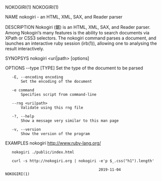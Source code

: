 NOKOGIRI(1)                                                                                NOKOGIRI(1)

NAME
       nokogiri - an HTML, XML, SAX, and Reader parser

DESCRIPTION
       Nokogiri (鋸) is an HTML, XML, SAX, and Reader parser. Among Nokogiri’s many features is the
       ability to search documents via XPath or CSS3 selectors.  The nokogiri command parses a
       document, and launches an interactive ruby session (irb(1)), allowing one to analysing the
       result interactively.

SYNOPSYS
       nokogiri <uri|path> [options]

OPTIONS
       --type [TYPE]
           Set the type of the document to be parsed

       -E, --encoding encoding
           Set the encoding of the document

       -e command
           Specifies script from command-line

       --rng <uri|path>
           Validate using this rng file

       -?, --help
           Show a message very similar to this man page

       -v, --version
           Show the version of the program

EXAMPLES
       nokogiri http://www.ruby-lang.org/

       nokogiri ./public/index.html

       curl -s http://nokogiri.org | nokogiri -e'p $_.css("h1").length'

                                              2019-11-04                                   NOKOGIRI(1)
